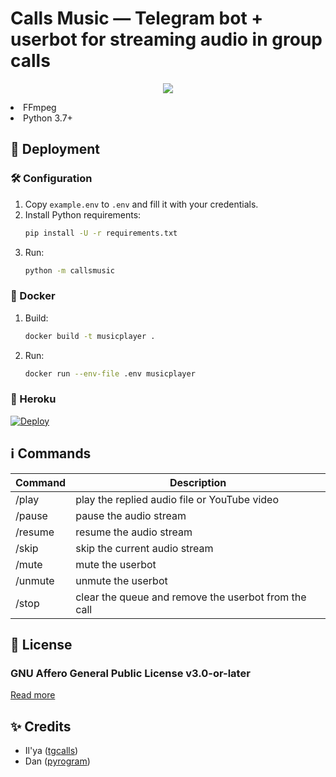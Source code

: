 # Calls Music — Telegram bot + userbot for streaming audio in group calls
 <p align="center">
  <img src="https://telegra.ph/file/f08e8b9e68eb062e877a5.jpg">
</p
## ✍🏻 Requirements

- FFmpeg
- Python 3.7+

## 🚀 Deployment

### 🛠 Configuration

1. Copy `example.env` to `.env` and fill it with your credentials.
2. Install Python requirements:
   ```bash
   pip install -U -r requirements.txt
   ```
3. Run:
   ```bash
   python -m callsmusic
   ```

### 🐬 Docker

1. Build:
   ```bash
   docker build -t musicplayer .
   ```
2. Run:
   ```bash
   docker run --env-file .env musicplayer
   ```

### 💜 Heroku

[![Deploy](https://www.herokucdn.com/deploy/button.svg)](https://heroku.com/deploy?template=https://github.com/VTheekshana/callsmusic)

## ℹ️ Commands

| Command | Description                                          |
| ------- | ---------------------------------------------------- |
| /play   | play the replied audio file or YouTube video         |
| /pause  | pause the audio stream                               |
| /resume | resume the audio stream                              |
| /skip   | skip the current audio stream                        |
| /mute   | mute the userbot                                     |
| /unmute | unmute the userbot                                   |
| /stop   | clear the queue and remove the userbot from the call |

## 📄 License

### GNU Affero General Public License v3.0-or-later

[Read more](http://www.gnu.org/licenses/#AGPL)

## ✨ Credits

- Il'ya ([tgcalls](https://github.com/MarshalX/tgcalls))
- Dan ([pyrogram](https://github.com/pyrogram/pyrogram))
